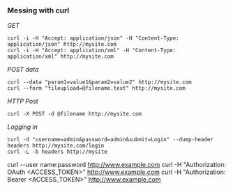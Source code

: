 
### Messing with curl

*GET*
```
curl -i -H "Accept: application/json" -H "Content-Type: application/json" http://mysite.com
curl -i -H "Accept: application/xml" -H "Content-Type: application/xml" http://mysite.com
```

*POST data*
```
curl --data "param1=value1&param2=value2" http://mysite.com
curl --form "fileupload=@filename.text" http://mysite.com
```

*HTTP Post*
```
curl -X POST -d @filename http://mysite.com
```

*Logging in*
```
curl -d "username=admin&password=admin&submit=Login" --dump-header headers http://mysite.com/login
curl -L -b headers http://mysite
```
curl --user name:password http://www.example.com
curl -H "Authorization: OAuth <ACCESS_TOKEN>" http://www.example.com
curl -H "Authorization: Bearer <ACCESS_TOKEN>" http://www.example.com





